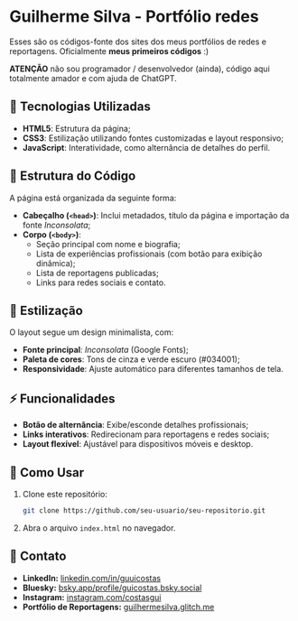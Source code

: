 # Guilherme Silva - Portfólio redes

Esses são os códigos-fonte dos sites dos meus portfólios de redes e reportagens. Oficialmente **meus primeiros códigos** :)

**ATENÇÃO** não sou programador / desenvolvedor (ainda), código aqui totalmente amador e com ajuda de ChatGPT.

## 🚀 Tecnologias Utilizadas

- **HTML5**: Estrutura da página;
- **CSS3**: Estilização utilizando fontes customizadas e layout responsivo;
- **JavaScript**: Interatividade, como alternância de detalhes do perfil.

## 📄 Estrutura do Código

A página está organizada da seguinte forma:

- **Cabeçalho (`<head>`)**: Inclui metadados, título da página e importação da fonte *Inconsolata*;
- **Corpo (`<body>`)**:
  - Seção principal com nome e biografia;
  - Lista de experiências profissionais (com botão para exibição dinâmica);
  - Lista de reportagens publicadas;
  - Links para redes sociais e contato.

## 🎨 Estilização

O layout segue um design minimalista, com:

- **Fonte principal**: *Inconsolata* (Google Fonts);
- **Paleta de cores**: Tons de cinza e verde escuro (#034001);
- **Responsividade**: Ajuste automático para diferentes tamanhos de tela.

## ⚡ Funcionalidades

- **Botão de alternância**: Exibe/esconde detalhes profissionais;
- **Links interativos**: Redirecionam para reportagens e redes sociais;
- **Layout flexível**: Ajustável para dispositivos móveis e desktop.

## 📌 Como Usar

1. Clone este repositório:
   ```sh
   git clone https://github.com/seu-usuario/seu-repositorio.git
   ```
2. Abra o arquivo `index.html` no navegador.

## 🔗 Contato
- **LinkedIn:** [linkedin.com/in/guuicostas](https://www.linkedin.com/in/guuicostas/)
- **Bluesky:** [bsky.app/profile/guicostas.bsky.social](https://bsky.app/profile/guicostas.bsky.social)
- **Instagram:** [instagram.com/costasgui](https://www.instagram.com/costasgui/)
- **Portfólio de Reportagens:** [guilhermesilva.glitch.me](https://guilhermesilva.glitch.me/)

